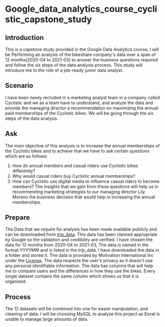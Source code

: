 # Google_data_analytics_course_cyclistic_capstone_study

## Introduction
This is a capstone study provided in the Google Data Analytics course, I will be Performing an analysis of the bikeshare company's data over a span of 12 months(2020-04 to 2021-03) to answer
the business questions required and follow the six steps of the data analysis process. This study will introduce me to the role of a job-ready junior data analyst.

## Scenario
I have been newly recruited in a marketing analyst team in a company called Cyclistic and we as a team have to understand, and analyze the data and provide the managing director a recommendation
on maximizing the annual paid memberships of the Cyclistic bikes.
We will be going through the six steps of the data analysis.

## Ask
The main objective of this analysis is to increase the annual memberships of the Cyclistic bikes and to achieve that we have to ask certain questions which are as follows:
1. How do annual members and casual riders use Cyclistic bikes differently?
2. Why would casual riders buy Cyclistic annual memberships?
3. How can Cyclistic use digital media to influence casual riders to become members?
The insights that we gain from these questions will help us in recommending marketing strategies to our managing director Lily Moreno the business decision that would help in increasing the annual memberships.

## Prepare
The Data that we require for analysis has been made available publicly and can be downloaded from [trip_data](https://divvy-tripdata.s3.amazonaws.com/index.html). This data has been claimed appropriate by Google
so the validation and credibility are verified. I have chosen the data for 12 months from 2020-04 to 2021-03, The data is named in the format YYYYMM and is listed in the trip_data. I have downloaded the data in a 
folder and stored it. The data is provided by Motivation International Inc under the [License](https://ride.divvybikes.com/data-license-agreement). The data respects the user's privacy as it doesn't use any personal
identifiable information. The data has columns that will help me to compare users and the differences in how they use the bikes. Every single dataset contains the same column which shows us that it is organized.

## Process
The 12 datasets will be combined into one for easier manipulation, and cleaning of data. I will be choosing MySQL to analyze this project as Excel is unable to manage large amounts of data.


